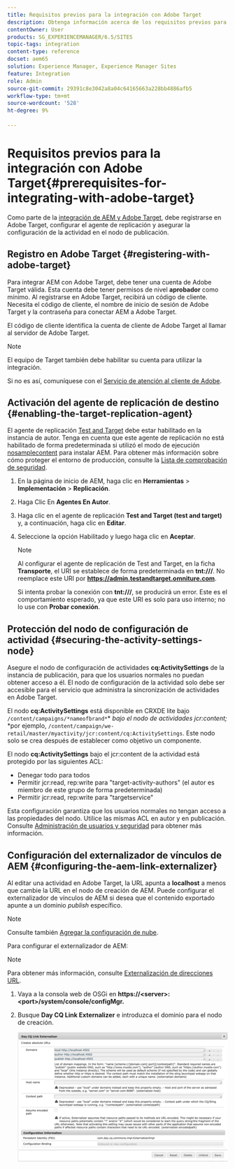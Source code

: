 ```yaml
---
title: Requisitos previos para la integración con Adobe Target
description: Obtenga información acerca de los requisitos previos para la integración con Adobe Target.
contentOwner: User
products: SG_EXPERIENCEMANAGER/6.5/SITES
topic-tags: integration
content-type: reference
docset: aem65
solution: Experience Manager, Experience Manager Sites
feature: Integration
role: Admin
source-git-commit: 29391c8e3042a8a04c64165663a228bb4886afb5
workflow-type: tm+mt
source-wordcount: '528'
ht-degree: 9%

---
```


# Requisitos previos para la integración con Adobe Target{#prerequisites-for-integrating-with-adobe-target}

Como parte de la [integración de AEM y Adobe Target](/help/sites-administering/target.md), debe registrarse en Adobe Target, configurar el agente de replicación y asegurar la configuración de la actividad en el nodo de publicación.

## Registro en Adobe Target {#registering-with-adobe-target}

Para integrar AEM con Adobe Target, debe tener una cuenta de Adobe Target válida. Esta cuenta debe tener permisos de nivel **aprobador** como mínimo. Al registrarse en Adobe Target, recibirá un código de cliente. Necesita el código de cliente, el nombre de inicio de sesión de Adobe Target y la contraseña para conectar AEM a Adobe Target.

El código de cliente identifica la cuenta de cliente de Adobe Target al llamar al servidor de Adobe Target.

>[!NOTE]
>
>El equipo de Target también debe habilitar su cuenta para utilizar la integración.
>
>Si no es así, comuníquese con el [Servicio de atención al cliente de Adobe](https://experienceleague.adobe.com/docs/target/using/cmp-resources-and-contact-information.html).

## Activación del agente de replicación de destino {#enabling-the-target-replication-agent}

El agente de replicación [Test and Target](/help/sites-deploying/replication.md) debe estar habilitado en la instancia de autor. Tenga en cuenta que este agente de replicación no está habilitado de forma predeterminada si utilizó el modo de ejecución [nosamplecontent](/help/sites-deploying/configure-runmodes.md#using-samplecontent-and-nosamplecontent) para instalar AEM. Para obtener más información sobre cómo proteger el entorno de producción, consulte la [Lista de comprobación de seguridad](/help/sites-administering/security-checklist.md).

1. En la página de inicio de AEM, haga clic en **Herramientas** > **Implementación** > **Replicación**.
1. Haga Clic En **Agentes En Autor**.
1. Haga clic en el agente de replicación **Test and Target (test and target)** y, a continuación, haga clic en **Editar**.
1. Seleccione la opción Habilitado y luego haga clic en **Aceptar**.

   >[!NOTE]
   >
   >Al configurar el agente de replicación de Test and Target, en la ficha **Transporte**, el URI se establece de forma predeterminada en **tnt:///**. No reemplace este URI por **https://admin.testandtarget.omniture.com**.
   >
   >Si intenta probar la conexión con **tnt:///**, se producirá un error. Este es el comportamiento esperado, ya que este URI es solo para uso interno; no lo use con **Probar conexión**.

## Protección del nodo de configuración de actividad {#securing-the-activity-settings-node}

Asegure el nodo de configuración de actividades **cq:ActivitySettings** de la instancia de publicación, para que los usuarios normales no puedan obtener acceso a él. El nodo de configuración de la actividad solo debe ser accesible para el servicio que administra la sincronización de actividades en Adobe Target.

El nodo **cq:ActivitySettings** está disponible en CRXDE lite bajo `/content/campaigns/*nameofbrand*`* *bajo el nodo de actividades jcr:content;* *por ejemplo, `/content/campaign/we-retail/master/myactivity/jcr:content/cq:ActivitySettings`. Este nodo solo se crea después de establecer como objetivo un componente.

El nodo **cq:ActivitySettings** bajo el jcr:content de la actividad está protegido por las siguientes ACL:

* Denegar todo para todos
* Permitir jcr:read, rep:write para &quot;target-activity-authors&quot; (el autor es miembro de este grupo de forma predeterminada)
* Permitir jcr:read, rep:write para &quot;targetservice&quot;

Esta configuración garantiza que los usuarios normales no tengan acceso a las propiedades del nodo. Utilice las mismas ACL en autor y en publicación. Consulte [Administración de usuarios y seguridad](/help/sites-administering/security.md) para obtener más información.

## Configuración del externalizador de vínculos de AEM {#configuring-the-aem-link-externalizer}

Al editar una actividad en Adobe Target, la URL apunta a **localhost** a menos que cambie la URL en el nodo de creación de AEM. Puede configurar el externalizador de vínculos de AEM si desea que el contenido exportado apunte a un dominio *publish* específico.

>[!NOTE]
>
>Consulte también [Agregar la configuración de nube](/help/sites-administering/experience-fragments-target.md#add-the-cloud-configuration).

Para configurar el externalizador de AEM:

>[!NOTE]
>
>Para obtener más información, consulte [Externalización de direcciones URL](/help/sites-developing/externalizer.md).

1. Vaya a la consola web de OSGi en **https://&lt;server>:&lt;port>/system/console/configMgr.**
1. Busque **Day CQ Link Externalizer** e introduzca el dominio para el nodo de creación.

   ![Externalizador de vínculos CQ por día](assets/aem-externalizer-01.png)
